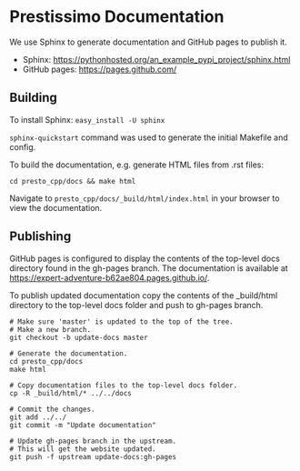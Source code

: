 # Prestissimo Documentation

We use Sphinx to generate documentation and GitHub pages to publish it.
- Sphinx: https://pythonhosted.org/an_example_pypi_project/sphinx.html
- GitHub pages: https://pages.github.com/

## Building

To install Sphinx: `easy_install -U sphinx`

`sphinx-quickstart` command was used to generate the initial Makefile and config.

To build the documentation, e.g. generate HTML files from .rst files:

`cd presto_cpp/docs && make html`

Navigate to
`presto_cpp/docs/_build/html/index.html` in your browser to view the documentation.

## Publishing

GitHub pages is configured to display the contents of the top-level docs directory
found in the gh-pages branch. The documentation is available at
https://expert-adventure-b62ae804.pages.github.io/.

To publish updated documentation copy the contents of the _build/html
directory to the top-level docs folder and push to gh-pages branch.

```
# Make sure 'master' is updated to the top of the tree.
# Make a new branch.
git checkout -b update-docs master

# Generate the documentation.
cd presto_cpp/docs
make html

# Copy documentation files to the top-level docs folder.
cp -R _build/html/* ../../docs

# Commit the changes.
git add ../../
git commit -m "Update documentation"

# Update gh-pages branch in the upstream.
# This will get the website updated.
git push -f upstream update-docs:gh-pages
```
